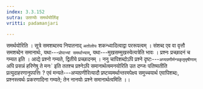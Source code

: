 ```yaml
---
index: 3.3.152
sutra: उताप्योः समर्थयोर्लिङ्
vritti: padamanjari

---
```

समर्थयोरिति । सूत्रे समशब्दस्य निपातनाद् `अतोलोपः` शकन्ध्वादित्वाद्वा पररूपत्वम् । संशब्द एव वा वृत्तौ समशब्देन समानार्थः, यथा---`प्रोपाभ्यां समर्थाभ्याम्`, यथा---मुखसम्मुखस्येत्यत्रेति भावः ।
प्रश्नः प्रच्छादनं च गम्यत इति । आद्ये प्रश्नो गम्यते, द्वितीये प्रच्छादनम् । ननु चापिशब्दोऽपि प्रश्ने दृष्टः---`अप्यग्रणीर्मन्त्रकृतृमृषीणाम्` अपि प्रसन्नं हरिणेषु ते मनः` इति ततश्च प्रश्नेऽपि समानार्थत्वमनयोरिति उत दण्जः पतिष्यतीति प्रत्युदाहरणानुपपत्तिः ? एवं मन्यते---अप्यग्रणीरित्यादौ प्रष्टव्यमर्थान्तरमपेक्ष्य समुच्चयार्थ एवापिशब्दः, प्रश्नस्त्वर्थः प्रकरणादिना गम्यते; तेन नानयोः प्रश्ने समानार्थत्वमिति ।।